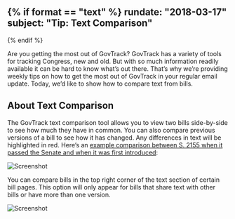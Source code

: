 {% if format == "text" %}
rundate: "2018-03-17"
subject: "Tip: Text Comparison"
----------
{% endif %}

Are you getting the most out of GovTrack? GovTrack has a variety of 
tools for tracking Congress, new and old. But with so much information 
readily available it can be hard to know what’s out there. That’s why 
we’re providing weekly tips on how to get the most out of GovTrack in 
your regular email update. Today, we’d like to show how to compare text 
from bills.

## About Text Comparison

The GovTrack text comparison tool allows you to view two bills 
side-by-side to see how much they have in common. You can also compare 
previous versions of a bill to see how it has changed. Any differences 
in text will be highlighted in red. Here’s an [example comparison between 
S. 2155 when it passed the Senate and when it was first introduced](https://www.govtrack.us/congress/bills/115/s2155/text#compare=is):

![Screenshot](https://www.govtrack.us/static/images/text_comparison_screenshot_1.png)

You can compare bills in the top right corner of the text section of 
certain bill pages. This option will only appear for bills that share 
text with other bills or have more than one version.

![Screenshot](https://www.govtrack.us/static/images/text_comparison_screenshot_2.png)
